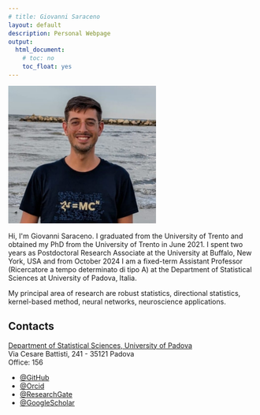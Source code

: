```yaml
---
# title: Giovanni Saraceno
layout: default
description: Personal Webpage 
output: 
  html_document: 
    # toc: no
    toc_float: yes
---
```

<img src="images/gs.jpg" alt="Profile Photo" width="300" height=auto>


Hi, I'm Giovanni Saraceno. I graduated from the University of Trento and obtained my PhD from the University of Trento in June 2021. I spent two years as Postdoctoral Research Associate at the University at Buffalo, New York, USA and from October 2024 I am a fixed-term Assistant Professor (Ricercatore a tempo determinato di tipo A) at the Department of Statistical Sciences at University of Padova, Italia.

My principal area of research are robust statistics, directional statistics, kernel-based method, neural networks, neuroscience applications.

## Contacts

[Department of Statistical Sciences, University of Padova](https://www.stat.unipd.it/) \
Via Cesare Battisti, 241 - 35121 Padova \
Office: 156

- [@GitHub](https://github.com/giovsaraceno)
- [@Orcid](https://orcid.org/0000-0002-1753-2367)
- [@ResearchGate](https://www.researchgate.net/profile/Giovanni-Saraceno)
- [@GoogleScholar](https://scholar.google.com/citations?user=oYse7v4AAAAJ)

